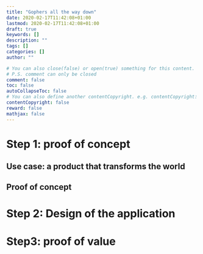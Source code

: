 ```yaml
---
title: "Gophers all the way down"
date: 2020-02-17T11:42:08+01:00
lastmod: 2020-02-17T11:42:08+01:00
draft: true
keywords: []
description: ""
tags: []
categories: []
author: ""

# You can also close(false) or open(true) something for this content.
# P.S. comment can only be closed
comment: false
toc: false
autoCollapseToc: false
# You can also define another contentCopyright. e.g. contentCopyright: "This is another copyright."
contentCopyright: false
reward: false
mathjax: false
---
```


<!--more-->

# Step 1: proof of concept

## Use case: a product that transforms the world



## Proof of concept

# Step 2: Design of the application

# Step3: proof of value
